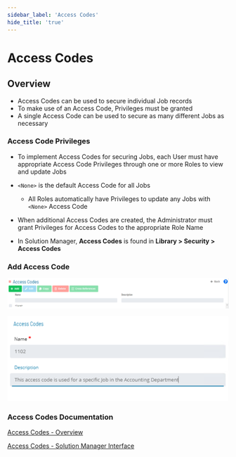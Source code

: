 ```yaml
---
sidebar_label: 'Access Codes'
hide_title: 'true'
---
```


# Access Codes

## Overview

* Access Codes can be used to secure individual Job records 
* To make use of an Access Code, Privileges must be granted 
* A single Access Code can be used to secure as many different Jobs as necessary

### Access Code Privileges

* To implement Access Codes for securing Jobs, each User must have appropriate Access Code Privileges through one or more Roles to view and update Jobs
* ```<None>``` is the default Access Code for all Jobs
    * All Roles automatically have Privileges to update any Jobs with ```<None>``` Access Code
* When additional Access Codes are created, the Administrator must grant Privileges for Access Codes to the appropriate Role Name

* In Solution Manager, **Access Codes** is found in **Library > Security > Access Codes**

### Add Access Code

![](../static/img/access-codes-main-01e16ca945f5c9b87cb3f6080ec2334e.png)

![](../static/img/sm-access-codes-add-3c23f59172bdd8a0c25ebba93fd3dc57.png)


### Access Codes Documentation

[Access Codes - Overview](https://help.smatechnologies.com/opcon/core/objects/access-codes)

[Access Codes - Solution Manager Interface](https://help.smatechnologies.com/opcon/core/Files/UI/Solution-Manager/Library/AccessCodes/)